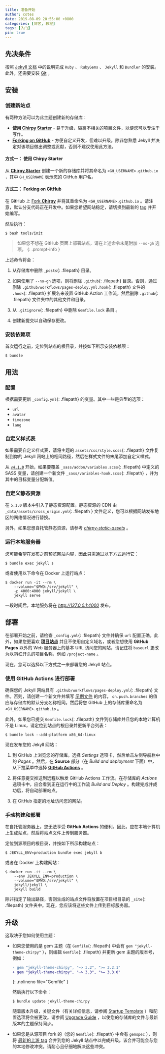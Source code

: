 ```yaml
---
title: 准备开始
author: cotes
date: 2019-08-09 20:55:00 +0800
categories: [博客, 教程]
tags: [入门]
pin: true
---
```


## 先决条件

按照 [Jekyll 文档](https://jekyllrb.com/docs/installation/) 中的说明完成 `Ruby` 、 `RubyGems` 、 `Jekyll` 和 `Bundler` 的安装。此外，还需要安装 [Git](https://git-scm.com/) 。

## 安装

### 创建新站点

有两种方法可以为此主题创建新的存储库：

- [**使用 Chirpy Starter**](#方式一-使用-chirpy-starter) - 易于升级，隔离不相关的项目文件，以便您可以专注于写作。
- [**Forking on GitHub**](#方式二-forking-on-github) - 方便自定义开发，但难以升级。除非您熟悉 Jekyll 并决定对该项目做出调整或贡献，否则不建议使用此方法。

#### 方式一： 使用 Chirpy Starter

从 [**Chirpy Starter**][use-starter] 创建一个新的存储库并将其命名为 `<GH_USERNAME>.github.io` ，其中 `GH_USERNAME` 表示您的 GitHub 用户名。

#### 方式二： Forking on GitHub

在 GitHub 上 [Fork **Chirpy**](https://github.com/cotes2020/jekyll-theme-chirpy/fork) 并将其重命名为 `<GH_USERNAME>.github.io` 。请注意，默认分支代码正在开发中。如果您希望网站稳定，请切换到最新的 [tag][latest-tag] 并开始编写。

然后执行：

```console
$ bash tools/init
```

> 如果您不想在 GitHub 页面上部署站点，请在上述命令末尾附加 `--no-gh` 选项。
{: .prompt-info }

上述命令将会：

1. 从存储库中删除 `_posts`{: .filepath} 目录。

2. 如果使用了 `--no-gh` 选项，则将删除 `.github`{: .filepath} 目录。否则，通过删除 `.github/workflows/pages-deploy.yml.hook`{: .filepath} 文件的 `.hook`{: .filepath} 扩展名来设置 GitHub Action 工作流，然后删除 `.github`{: .filepath} 文件夹中的其他文件和目录。

3. 从 `.gitignore`{: .filepath} 中删除 `Gemfile.lock` 条目 。

4. 创建新提交以自动保存更改。

### 安装依赖项

首次运行之前，定位到站点的根目录，并按如下所示安装依赖项：

```console
$ bundle
```

## 用法

### 配置

根据需要更新 `_config.yml`{: .filepath} 的变量。其中一些是典型的选项：

- `url`
- `avatar`
- `timezone`
- `lang`

### 自定义样式表

如果需要自定义样式表，请将主题的  `assets/css/style.scss`{: .filepath} 文件复制到你的 Jekyll 网站上的相同路径，然后在样式文件的末尾添加自定义样式。

从 [`v4.1.0`][chirpy-4.1.0] 开始，如果要覆盖 `_sass/addon/variables.scss`{: .filepath} 中定义的 SASS 变量，请创建一个新文件 `_sass/variables-hook.scss`{: .filepath} ，并为其中的目标变量分配新值。

### 自定义静态资源

在 `5.1.0` 版本中引入了静态资源配置。静态资源的 CDN 由 `_data/assets/cross_origin.yml`{: .filepath } 文件定义，您可以根据网站发布地区的网络情况进行替换。

另外，如果您想自托管静态资源，请参考 [_chirpy-static-assets_](https://github.com/cotes2020/chirpy-static-assets#readme) 。

### 运行本地服务器

您可能希望在发布之前预览网站内容，因此只需通过以下方式运行它：

```console
$ bundle exec jekyll s
```

或者使用以下命令在 Docker 上运行站点：

```console
$ docker run -it --rm \
    --volume="$PWD:/srv/jekyll" \
    -p 4000:4000 jekyll/jekyll \
    jekyll serve
```

一段时间后，本地服务将在 _<http://127.0.0.1:4000>_ 发布。

## 部署

在部署开始之前，请检查 `_config.yml`{: .filepath} 文件并确保 `url` 配置正确。此外，如果您更喜欢 [**项目站点**](https://help.github.com/en/github/working-with-github-pages/about-github-pages#types-of-github-pages-sites) 并且不使用自定义域名，或者您想使用 **GitHub Pages** 以外的 Web 服务器上的基本 URL 访问您的网站，请记住将 `baseurl` 更改为以斜杠开头的项目名称，例如 `/project-name` 。

现在，您可以选择以下方式之一来部署您的 Jekyll 站点。

### 使用 GitHub Actions 进行部署

确保您的 Jekyll 网站具有 `.github/workflows/pages-deploy.yml`{: .filepath} 文件。否则，请创建一个新文件并填写 [示例文件][workflow] 的内容， `on.push.branches` 的值应与存储库的默认分支名称相同。然后将您 GitHub 上的存储库重命名为 `<GH_USERNAME>.github.io` 。

此外，如果您已提交 `Gemfile.lock`{: .filepath} 文件到存储库并且您的本地计算机不是 Linux，请定位到站点的根目录并更新平台列表：

```console
$ bundle lock --add-platform x86_64-linux
```

现在发布您的 Jekyll 网站：

1. 到 GitHub 上浏览您的存储库。选择 _Settings_ 选项卡，然后单击左侧导航栏中的 _Pages_ 。然后，在 **Source** 部分（在 _Build and deployment_ 下面）中，从下拉菜单中选择 [**GitHub Actions**][pages-workflow-src] 。

2. 将任意提交推送到远程以触发 GitHub Actions 工作流。在存储库的 _Actions_ 选项卡中，应会看到正在运行中的工作流 _Build and Deploy_ 。构建完成并成功后，将自动部署站点。

3. 在 GitHub 指定的地址访问您的网站。

### 手动构建和部署

在自托管服务器上，您无法享受 **GitHub Actions** 的便利。因此，应在本地计算机上生成站点，然后将站点文件上传到服务器。

定位到源项目的根目录，并按如下所示构建站点：

```console
$ JEKYLL_ENV=production bundle exec jekyll b
```

或者在 Docker 上构建网站：

```console
$ docker run -it --rm \
    --env JEKYLL_ENV=production \
    --volume="$PWD:/srv/jekyll" \
    jekyll/jekyll \
    jekyll build
```

除非指定了输出路径，否则生成的站点文件将放置在项目根目录的 `_site`{: .filepath} 文件夹中。现在，您应该将这些文件上传到目标服务器。

## 升级

这取决于您如何使用主题：

- 如果您使用的是 gem 主题（在 `Gemfile`{: .filepath} 中会有 `gem "jekyll-theme-chirpy"` ），则编辑 `Gemfile`{: .filepath} 并更新 gem 主题的版本号，例如：

  ```diff
  - gem "jekyll-theme-chirpy", "~> 3.2", ">= 3.2.1"
  + gem "jekyll-theme-chirpy", "~> 3.3", ">= 3.3.0"
  ```
  {: .nolineno file="Gemfile" }

  然后执行以下命令：

  ```console
  $ bundle update jekyll-theme-chirpy
  ```

  随着版本升级，关键文件（有关详细信息，请参阅 [Startup Template][starter] ）和配置选项将会被更改。请参阅 [Upgrade Guide](https://github.com/cotes2020/jekyll-theme-chirpy/wiki/Upgrade-Guide) ，以使您的存储库的文件与最新版本的主题保持同步。

- 如果您是从源项目 fork 的（您的 `Gemfile`{: .filepath} 中会有 `gemspec` ），则将 [最新的上游 tag][latest-tag] 合并到您的 Jekyll 站点中以完成升级。该合并可能会与您的本地修改冲突。请耐心且仔细地解决这些冲突。

[starter]: https://github.com/cotes2020/chirpy-starter
[use-starter]: https://github.com/cotes2020/chirpy-starter/generate
[workflow]: https://github.com/cotes2020/jekyll-theme-chirpy/blob/master/.github/workflows/pages-deploy.yml.hook
[chirpy-4.1.0]: https://github.com/cotes2020/jekyll-theme-chirpy/releases/tag/v4.1.0
[pages-workflow-src]: https://docs.github.com/en/pages/getting-started-with-github-pages/configuring-a-publishing-source-for-your-github-pages-site#publishing-with-a-custom-github-actions-workflow
[latest-tag]: https://github.com/cotes2020/jekyll-theme-chirpy/tags
